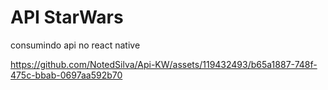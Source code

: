 # API StarWars

consumindo api no react native





https://github.com/NotedSilva/Api-KW/assets/119432493/b65a1887-748f-475c-bbab-0697aa592b70

